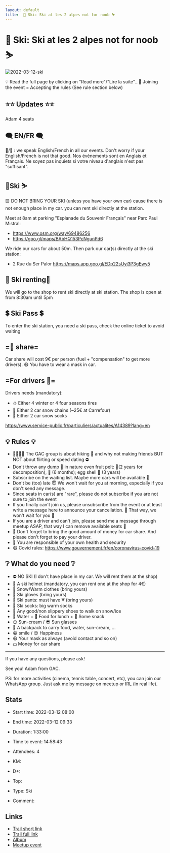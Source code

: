 ```yaml
---
layout: default
title:  🎿 Ski: Ski at les 2 alpes not for noob ⛷
---
```


#  🎿 Ski: Ski at les 2 alpes not for noob ⛷

![2022-03-12-ski](/Stats/img/orig/2022-03-12-ski.jpg)

💡 Read the full page by clicking on "Read more"/"Lire la suite"...💜
Joining the event = Accepting the rules (See rule section below)

## ⭐⭐ Updates ⭐⭐

Adam 4 seats

## 🗨️ EN/FR 🗨️
🦅/🐓 : we speak English/French in all our events. Don't worry if your English/French is not that good. Nos évènements sont en Anglais et Français. Ne soyez pas inquiets si votre niveau d'anglais n'est pas "suffisant".

## 🎿Ski ⛷

🟨 DO NOT BRING YOUR SKI (unless you have your own car) cause there is not enough place in my car. you can rent ski directly at the station.

Meet at 8am at parking "Esplanade du Souvenir Français" near Parc Paul Mistral:

* https://www.osm.org/way/69486256
* https://goo.gl/maps/BAbHQ153PcNgunPd6

We ride our cars for about 50m. Then park our car(s) directly at the ski station:

* 2 Rue du Ser Palor
https://maps.app.goo.gl/EDp22sUyj3P3gEwy5

## 🎿 Ski renting🎿
We will go to the shop to rent ski directly at ski station. The shop is open at from 8:30am until 5pm

## 💲 Ski Pass 💲
To enter the ski station, you need a ski pass, check the online ticket to avoid waiting

## =🚗 share=
Car share will cost 9€ per person (fuel + "compensation" to get more drivers). 😷 You have to wear a mask in car.

## =For drivers 🚗=
Drivers needs (mandatory):

* ⛄ Either 4 winter or 4 four seasons tires
* 🔗 Either 2 car snow chains (\~25€ at Carrefour)
* 🧦 Either 2 car snow socks

https://www.service-public.fr/particuliers/actualites/A14389?lang=en

## 💡 Rules 💡

* 🚶‍♀️🚶‍♂️ The GAC group is about hiking 🥾 and why not making friends BUT NOT about flirting or speed dating ⛔
* Don't throw any dump 🚮 in nature even fruit pelt: 🍌(2 years for decomposition), 🍊 (6 months); egg shell 🥚 (3 years)
* Subscribe on the waiting list. Maybe more cars will be available 🚗
* Don't be (too) late 😇 We won't wait for you at morning, especially if you don't send any message.
* Since seats in car(s) are "rare", please do not subscribe if you are not sure to join the event
* If you finally can't join us, please unsubscribe from the event or at least write a message here to announce your cancellation. 💜 That way, we won't wait for you 💜
* If you are a driver and can't join, please send me a message through meetup ASAP, that way I can remove available seats 🚗
* 🚗 Don't forget to bring the good amount of money for car share. And please don't forget to pay your driver.
* 💟 You are responsible of your own health and security
* 😷 Covid rules: https://www.gouvernement.fr/en/coronavirus-covid-19

## ❔ What do you need ❔

* ⛔ NO SKI (I don't have place in my car. We will rent them at the shop)
* 🧢 A ski helmet (mandatory, you can rent one at the shop for 4€)
* 🧥 Snow/Warm clothes (bring yours)
* 🧤 Ski gloves (bring yours)
* 👖 Ski pants: must have 💗 (bring yours)
* 🧦 Ski socks: big warm socks
* 🥾 Any good/non slippery shoes to walk on snow/ice
* 🧃 Water + 🥪 Food for lunch + 🍫 Some snack
* 🌞 Sun-cream / 😎 Sun glasses
* 🎒 A backpack to carry food, water, sun-cream, ...
* 😁 smile / 😊 Happiness
* 😷 Your mask as always (avoid contact and so on)
* 💵 Money for car share

***

If you have any questions, please ask!

See you! Adam from GAC.

PS: for more activities (cinema, tennis table, concert, etc), you can join our WhatsApp group. Just ask me by message on meetup or IRL (in real life).

## Stats

- Start time: 2022-03-12 08:00
- End time: 2022-03-12 09:33
- Duration: 1:33:00
- Time to event: 14:58:43
- Attendees: 4

- KM: 
- D+: 
- Top: 
- Type: Ski
- Comment: 

## Links

- [Trail short link]()
- [Trail full link]()
- [Album](https://binnette.github.io/GacImg2022/)
- [Meetup event](https://www.meetup.com/grenoble-adventure-club-english-french/events/284551288/)
